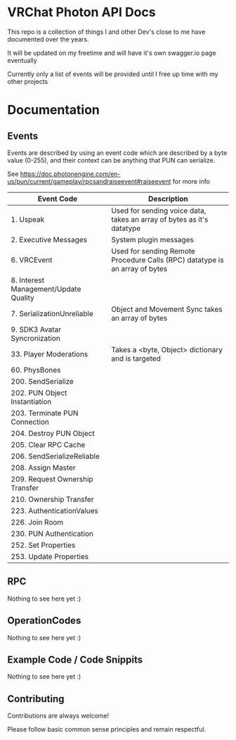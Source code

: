 
# VRChat Photon API Docs

This repo is a collection of things I and other Dev's close to me have documented over the years.

It will be updated on my freetime and will have it's own swagger.io page eventually

Currently only a list of events will be provided until I free up time with my other projects

# Documentation
## Events
Events are described by using an event code which are described by a byte value (0-255), and their context can be anything that PUN can serialize.

See https://doc.photonengine.com/en-us/pun/current/gameplay/rpcsandraiseevent#raiseevent for more info


| Event Code      | Description |
| ----------- | ----------- |
| 1. Uspeak      | Used for sending voice data,  takes an array of bytes as it's datatype       |
|2. Executive Messages  |  System plugin messages
|6. VRCEvent|Used for sending Remote Procedure Calls (RPC) datatype is an array of bytes|
|8. Interest Management/Update Quality|
|7. SerializationUnreliable|Object and Movement Sync takes an array of bytes |
|9. SDK3 Avatar Syncronization
|33. Player Moderations|Takes a <byte, Object> dictionary and is targeted|
|60. PhysBones |
|200. SendSerialize|
|202. PUN Object Instantiation|
|203. Terminate PUN Connection|
|204. Destroy PUN Object |
|205. Clear RPC Cache|
|206. SendSerializeReliable|
|208. Assign Master|
|209. Request Ownership Transfer|
|210. Ownership Transfer|
|223. AuthenticationValues|
|226. Join Room|
|230. PUN Authentication|
|252. Set Properties|
|253. Update Properties|



## RPC

Nothing to see here yet :)

## OperationCodes
Nothing to see here yet :)

## Example Code / Code Snippits
Nothing to see here yet :)



        



## Contributing

Contributions are always welcome!


Please follow basic common sense principles and remain respectful.

